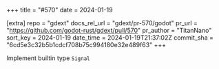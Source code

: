+++
title = "#570"
date = 2024-01-19

[extra]
repo = "gdext"
docs_rel_url = "gdext/pr-570/godot"
pr_url = "https://github.com/godot-rust/gdext/pull/570"
pr_author = "TitanNano"
sort_key = 2024-01-19
date_time = 2024-01-19T21:37:02Z
commit_sha = "6cd5e3c32b5b1cdcf708b75c994180e32e489f63"
+++

Implement builtin type `Signal`
